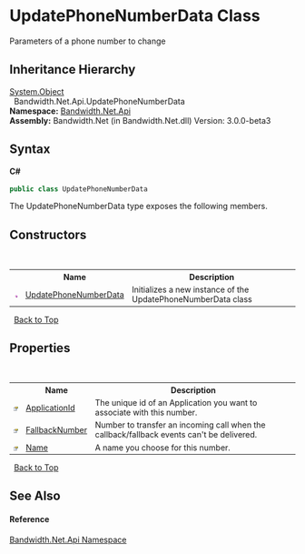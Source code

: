 ﻿# UpdatePhoneNumberData Class
 

Parameters of a phone number to change


## Inheritance Hierarchy
<a href="http://msdn2.microsoft.com/en-us/library/e5kfa45b" target="_blank">System.Object</a><br />&nbsp;&nbsp;Bandwidth.Net.Api.UpdatePhoneNumberData<br />
**Namespace:**&nbsp;<a href ="N_Bandwidth_Net_Api.md">Bandwidth.Net.Api</a><br />**Assembly:**&nbsp;Bandwidth.Net (in Bandwidth.Net.dll) Version: 3.0.0-beta3

## Syntax

**C#**<br />
``` C#
public class UpdatePhoneNumberData
```

The UpdatePhoneNumberData type exposes the following members.


## Constructors
&nbsp;<table><tr><th></th><th>Name</th><th>Description</th></tr><tr><td>![Public method](media/pubmethod.gif "Public method")</td><td><a href ="M_Bandwidth_Net_Api_UpdatePhoneNumberData__ctor.md">UpdatePhoneNumberData</a></td><td>
Initializes a new instance of the UpdatePhoneNumberData class</td></tr></table>&nbsp;
<a href="#updatephonenumberdata-class">Back to Top</a>

## Properties
&nbsp;<table><tr><th></th><th>Name</th><th>Description</th></tr><tr><td>![Public property](media/pubproperty.gif "Public property")</td><td><a href ="P_Bandwidth_Net_Api_UpdatePhoneNumberData_ApplicationId.md">ApplicationId</a></td><td>
The unique id of an Application you want to associate with this number.</td></tr><tr><td>![Public property](media/pubproperty.gif "Public property")</td><td><a href ="P_Bandwidth_Net_Api_UpdatePhoneNumberData_FallbackNumber.md">FallbackNumber</a></td><td>
Number to transfer an incoming call when the callback/fallback events can't be delivered.</td></tr><tr><td>![Public property](media/pubproperty.gif "Public property")</td><td><a href ="P_Bandwidth_Net_Api_UpdatePhoneNumberData_Name.md">Name</a></td><td>
A name you choose for this number.</td></tr></table>&nbsp;
<a href="#updatephonenumberdata-class">Back to Top</a>

## See Also


#### Reference
<a href ="N_Bandwidth_Net_Api.md">Bandwidth.Net.Api Namespace</a><br />